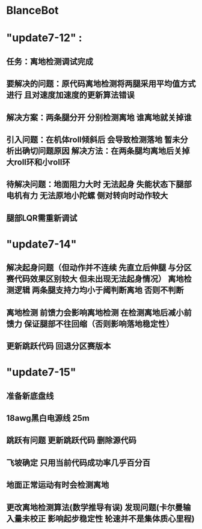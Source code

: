 # BlanceBot
# "update7-12" :
## 任务：离地检测调试完成
## 要解决的问题：原代码离地检测将两腿采用平均值方式进行 且对速度加速度的更新算法错误
## 解决方案：两条腿分开 分别检测离地 谁离地就关掉谁 
## 引入问题：在机体roll倾斜后 会导致检测落地 暂未分析出确切问题原因 解决方法：在两条腿均离地后关掉大roll环和小roll环
## 待解决问题：地面阻力大时 无法起身 失能状态下腿部电机有力 无法原地小陀螺  侧对转向时动作较大
## 腿部LQR需重新调试
# "update7-14"
## 解决起身问题（但动作并不连续 先直立后伸腿 与分区赛代码效果区别较大 但未出现无法起身情况）  离地检测逻辑 两条腿支持力均小于阈判断离地 否则不判断
## 离地检测 前馈力会影响离地检测 在检测离地后减小前馈力  保证腿部不往回缩（否则影响落地稳定性）
## 更新跳跃代码 回退分区赛版本
# "update7-15"
## 准备新底盘线
## 18awg黑白电源线 25m     
## 跳跃有问题 更新跳跃代码 删除源代码 
## 飞坡确定 只用当前代码成功率几乎百分百
## 地面正常运动有时会检测离地
## 更改离地检测算法(数学推导有误) 发现问题(卡尔曼输入量未校正 影响起步稳定性 轮速并不是集体质心里程)